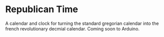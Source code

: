 # Republican Time
A calendar and clock for turning the standard gregorian calendar into the french revolutionary decmial calendar. Coming soon to Arduino.
